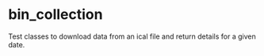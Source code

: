 # bin_collection
Test classes to download data from an ical file and return details for a given date. 
